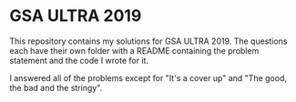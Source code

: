 # GSA ULTRA 2019

This repository contains my solutions for GSA ULTRA 2019. The questions each have their own folder with a README containing the problem statement and the code I wrote for it.

I answered all of the problems except for "It's a cover up" and "The good, the bad and the stringy".
